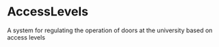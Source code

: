 # AccessLevels
A system for regulating the operation of doors at the university based on access levels
